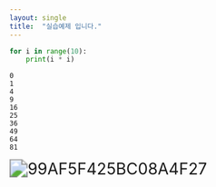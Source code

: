 ```yaml
---
layout: single
title:  "실습예제 입니다."
---
```



```python
for i in range(10):
    print(i * i)
```
    0
    1
    4
    9
    16
    25
    36
    49
    64
    81





<img src="C:\hkyulim-github-blog\hkyulim.github.io\images\2023-12-15-second.md\99AF5F425BC08A4F27.png" alt="99AF5F425BC08A4F27" style="zoom: 200%;" />

